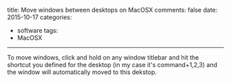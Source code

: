 

title: Move windows between desktops on MacOSX
comments: false
date: 2015-10-17
categories:
- software
tags:
- MacOSX

---

To move windows, click and hold on any window titlebar and hit the shortcut you defined for the desktop (in my case it's command+1,2,3) and the window will automatically moved to this dekstop.